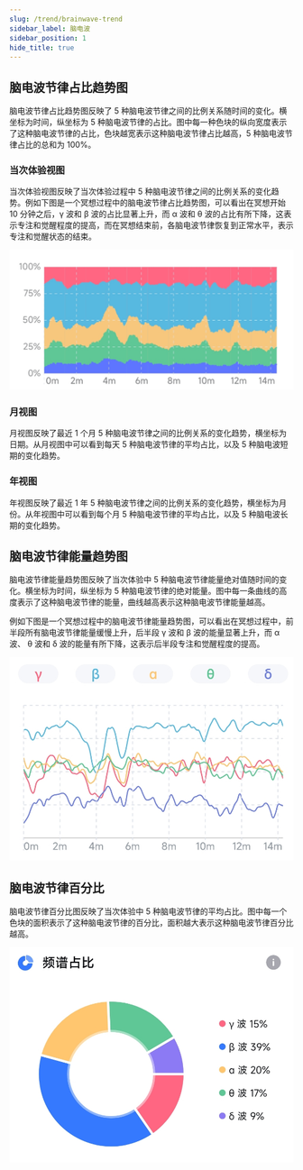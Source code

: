 ```yaml
---
slug: /trend/brainwave-trend
sidebar_label: 脑电波
sidebar_position: 1
hide_title: true
---
```


## 脑电波节律占比趋势图

脑电波节律占比趋势图反映了 5 种脑电波节律之间的比例关系随时间的变化。横坐标为时间，纵坐标为 5 种脑电波节律的占比。图中每一种色块的纵向宽度表示了这种脑电波节律的占比，色块越宽表示这种脑电波节律占比越高，5 种脑电波节律占比的总和为 100%。

### 当次体验视图

当次体验视图反映了当次体验过程中 5 种脑电波节律之间的比例关系的变化趋势。例如下图是一个冥想过程中的脑电波节律占比趋势图，可以看出在冥想开始 10 分钟之后，γ 波和 β 波的占比显著上升，而 α 波和 θ 波的占比有所下降，这表示专注和觉醒程度的提高，而在冥想结束前，各脑电波节律恢复到正常水平，表示专注和觉醒状态的结束。

![典型冥想状态下的脑电波节律占比趋势](Image3/6.PNG)

### 月视图

月视图反映了最近 1 个月 5 种脑电波节律之间的比例关系的变化趋势，横坐标为日期。从月视图中可以看到每天 5 种脑电波节律的平均占比，以及 5 种脑电波短期的变化趋势。

### 年视图

年视图反映了最近 1 年 5 种脑电波节律之间的比例关系的变化趋势，横坐标为月份。从年视图中可以看到每个月 5 种脑电波节律的平均占比，以及 5 种脑电波长期的变化趋势。

## 脑电波节律能量趋势图

脑电波节律能量趋势图反映了当次体验中 5 种脑电波节律能量绝对值随时间的变化。横坐标为时间，纵坐标为 5 种脑电波节律的绝对能量。图中每一条曲线的高度表示了这种脑电波节律的能量，曲线越高表示这种脑电波节律能量越高。

例如下图是一个冥想过程中的脑电波节律能量趋势图，可以看出在冥想过程中，前半段所有脑电波节律能量缓慢上升，后半段 γ 波和 β 波的能量显著上升，而 α 波、 θ 波和 δ 波的能量有所下降，这表示后半段专注和觉醒程度的提高。

![典型冥想状态下的脑电波节律能量趋势](Image3/7.png)

## 脑电波节律百分比

脑电波节律百分比图反映了当次体验中 5 种脑电波节律的平均占比。图中每一个色块的面积表示了这种脑电波节律的百分比，面积越大表示这种脑电波节律百分比越高。

![脑电波节律百分比](Image3/8.jpeg)